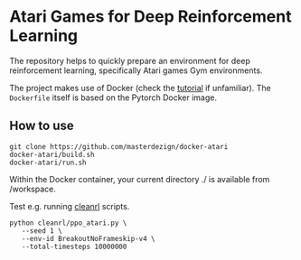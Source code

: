 # Atari Games for Deep Reinforcement Learning

The repository helps to quickly prepare an environment for deep
reinforcement learning, specifically Atari games Gym environments.

The project makes use of Docker (check the
[tutorial](https://www.docker.com/101-tutorial/) if unfamiliar). The
`Dockerfile` itself is based on the Pytorch Docker image.


## How to use

    git clone https://github.com/masterdezign/docker-atari
    docker-atari/build.sh
    docker-atari/run.sh

Within the Docker container, your current directory ./ is available from /workspace.

Test e.g. running [cleanrl](https://github.com/vwxyzjn/cleanrl) scripts.

    python cleanrl/ppo_atari.py \
       --seed 1 \
       --env-id BreakoutNoFrameskip-v4 \
       --total-timesteps 10000000

